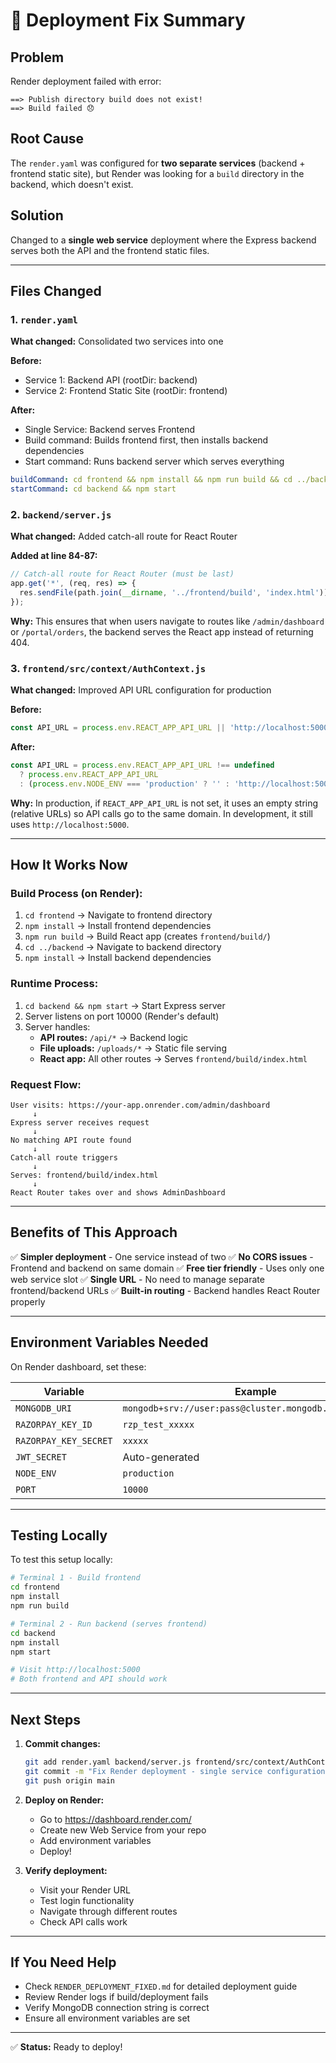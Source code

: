 # 🔧 Deployment Fix Summary

## Problem
Render deployment failed with error:
```
==> Publish directory build does not exist!
==> Build failed 😞
```

## Root Cause
The `render.yaml` was configured for **two separate services** (backend + frontend static site), but Render was looking for a `build` directory in the backend, which doesn't exist.

## Solution
Changed to a **single web service** deployment where the Express backend serves both the API and the frontend static files.

---

## Files Changed

### 1. `render.yaml`
**What changed:** Consolidated two services into one

**Before:**
- Service 1: Backend API (rootDir: backend)
- Service 2: Frontend Static Site (rootDir: frontend)

**After:**
- Single Service: Backend serves Frontend
- Build command: Builds frontend first, then installs backend dependencies
- Start command: Runs backend server which serves everything

```yaml
buildCommand: cd frontend && npm install && npm run build && cd ../backend && npm install
startCommand: cd backend && npm start
```

### 2. `backend/server.js`
**What changed:** Added catch-all route for React Router

**Added at line 84-87:**
```javascript
// Catch-all route for React Router (must be last)
app.get('*', (req, res) => {
  res.sendFile(path.join(__dirname, '../frontend/build', 'index.html'));
});
```

**Why:** This ensures that when users navigate to routes like `/admin/dashboard` or `/portal/orders`, the backend serves the React app instead of returning 404.

### 3. `frontend/src/context/AuthContext.js`
**What changed:** Improved API URL configuration for production

**Before:**
```javascript
const API_URL = process.env.REACT_APP_API_URL || 'http://localhost:5000';
```

**After:**
```javascript
const API_URL = process.env.REACT_APP_API_URL !== undefined 
  ? process.env.REACT_APP_API_URL 
  : (process.env.NODE_ENV === 'production' ? '' : 'http://localhost:5000');
```

**Why:** In production, if `REACT_APP_API_URL` is not set, it uses an empty string (relative URLs) so API calls go to the same domain. In development, it still uses `http://localhost:5000`.

---

## How It Works Now

### Build Process (on Render):
1. `cd frontend` → Navigate to frontend directory
2. `npm install` → Install frontend dependencies
3. `npm run build` → Build React app (creates `frontend/build/`)
4. `cd ../backend` → Navigate to backend directory
5. `npm install` → Install backend dependencies

### Runtime Process:
1. `cd backend && npm start` → Start Express server
2. Server listens on port 10000 (Render's default)
3. Server handles:
   - **API routes:** `/api/*` → Backend logic
   - **File uploads:** `/uploads/*` → Static file serving
   - **React app:** All other routes → Serves `frontend/build/index.html`

### Request Flow:
```
User visits: https://your-app.onrender.com/admin/dashboard
     ↓
Express server receives request
     ↓
No matching API route found
     ↓
Catch-all route triggers
     ↓
Serves: frontend/build/index.html
     ↓
React Router takes over and shows AdminDashboard
```

---

## Benefits of This Approach

✅ **Simpler deployment** - One service instead of two
✅ **No CORS issues** - Frontend and backend on same domain
✅ **Free tier friendly** - Uses only one web service slot
✅ **Single URL** - No need to manage separate frontend/backend URLs
✅ **Built-in routing** - Backend handles React Router properly

---

## Environment Variables Needed

On Render dashboard, set these:

| Variable | Example | Required |
|----------|---------|----------|
| `MONGODB_URI` | `mongodb+srv://user:pass@cluster.mongodb.net/stylehub` | ✅ Yes |
| `RAZORPAY_KEY_ID` | `rzp_test_xxxxx` | ✅ Yes |
| `RAZORPAY_KEY_SECRET` | `xxxxx` | ✅ Yes |
| `JWT_SECRET` | Auto-generated | ⚙️ Auto |
| `NODE_ENV` | `production` | ⚙️ Auto |
| `PORT` | `10000` | ⚙️ Auto |

---

## Testing Locally

To test this setup locally:

```bash
# Terminal 1 - Build frontend
cd frontend
npm install
npm run build

# Terminal 2 - Run backend (serves frontend)
cd backend
npm install
npm start

# Visit http://localhost:5000
# Both frontend and API should work
```

---

## Next Steps

1. **Commit changes:**
   ```bash
   git add render.yaml backend/server.js frontend/src/context/AuthContext.js
   git commit -m "Fix Render deployment - single service configuration"
   git push origin main
   ```

2. **Deploy on Render:**
   - Go to https://dashboard.render.com/
   - Create new Web Service from your repo
   - Add environment variables
   - Deploy!

3. **Verify deployment:**
   - Visit your Render URL
   - Test login functionality
   - Navigate through different routes
   - Check API calls work

---

## If You Need Help

- Check `RENDER_DEPLOYMENT_FIXED.md` for detailed deployment guide
- Review Render logs if build/deployment fails
- Verify MongoDB connection string is correct
- Ensure all environment variables are set

---

✅ **Status:** Ready to deploy!

